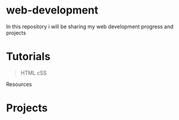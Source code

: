 # web-development

In this repository i will be sharing my web development progress and projects

# Tutorials
> HTML
> cSS

Resources


# Projects
